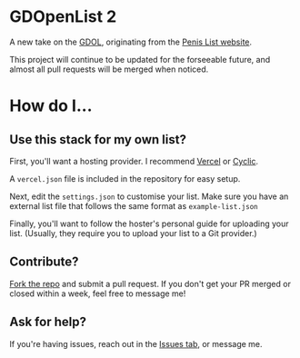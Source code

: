 # GDOpenList 2
A new take on the [GDOL](https://github.com/ElectroFlameOfficial/GDOpenList/), originating from the [Penis List website](https://penis.kontroll.dev/).

This project will continue to be updated for the forseeable future, and almost all pull requests will be merged when noticed.

# How do I...

## Use this stack for my own list?
First, you'll want a hosting provider. I recommend [Vercel](https://vercel.com/) or [Cyclic](https://app.cyclic.sh/).

A `vercel.json` file is included in the repository for easy setup.

Next, edit the `settings.json` to customise your list. Make sure you have an external list file that follows the same format as `example-list.json`

Finally, you'll want to follow the hoster's personal guide for uploading your list. (Usually, they require you to upload your list to a Git provider.)

## Contribute?
[Fork the repo](https://github.com/KontrollFreek/GDOpenList-2/fork) and submit a pull request. If you don't get your PR merged or closed within a week, feel free to message me!

## Ask for help?
If you're having issues, reach out in the [Issues tab](https://github.com/KontrollFreek/GDOpenList-2/issues), or message me.
